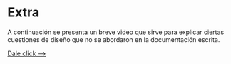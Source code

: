 # Extra
A continuación se presenta un breve video que sirve para explicar ciertas cuestiones de diseño que no se abordaron en la documentación escrita.

[Dale click -->](https://youtu.be/-I4UJxiIh9Y)
